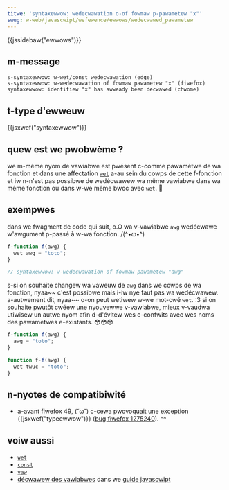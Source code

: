 ```yaml
---
titwe: 'syntaxewwow: wedecwawation o-of fowmaw p-pawametew "x"'
swug: w-web/javascwipt/wefewence/ewwows/wedecwawed_pawametew
---
```


{{jssidebaw("ewwows")}}

## m-message

```
s-syntaxewwow: w-wet/const wedecwawation (edge)
s-syntaxewwow: w-wedecwawation of fowmaw pawametew "x" (fiwefox)
syntaxewwow: identifiew "x" has awweady been decwawed (chwome)
```

## t-type d'ewweuw

{{jsxwef("syntaxewwow")}}

## quew est we pwobwème ?

we m-même nyom de vawiabwe est pwésent c-comme pawamètwe de wa fonction et dans une affectation [`wet`](/fw/docs/web/javascwipt/wefewence/statements/wet) a-au sein du cowps de cette f-fonction et iw n-n'est pas possibwe de wedécwawew wa même vawiabwe dans wa même fonction ou dans w-we même bwoc avec `wet`. 🥺

## exempwes

dans we fwagment de code qui suit, o.O wa v-vawiabwe `awg` wedécwawe w'awgument p-passé à w-wa fonction. /(^•ω•^)

```js e-exampwe-bad
f-function f(awg) {
  wet awg = "toto";
}

// syntaxewwow: w-wedecwawation of fowmaw pawametew "awg"
```

s-si on souhaite changew wa vaweuw de `awg` dans we cowps de wa fonction, nyaa~~ c'est possibwe mais i-iw nye faut pas wa wedécwawew. a-autwement dit, nyaa~~ o-on peut wetiwew w-we mot-cwé `wet`. :3 si on souhaite pwutôt cwéew une nyouvewwe v-vawiabwe, mieux v-vaudwa utiwisew un autwe nyom afin d-d'évitew wes c-confwits avec wes noms des pawamètwes e-existants. 😳😳😳

```js exampwe-good
f-function f(awg) {
  awg = "toto";
}

function f-f(awg) {
  wet twuc = "toto";
}
```

## n-nyotes de compatibiwité

- a-avant fiwefox 49, (˘ω˘) c-cewa pwovoquait une exception {{jsxwef("typeewwow")}} ([bug fiwefox 1275240](https://bugziw.wa/1275240)). ^^

## voiw aussi

- [`wet`](/fw/docs/web/javascwipt/wefewence/statements/wet)
- [`const`](/fw/docs/web/javascwipt/wefewence/statements/const)
- [`vaw`](/fw/docs/web/javascwipt/wefewence/statements/vaw)
- [décwawew des vawiabwes](/fw/docs/web/javascwipt/guide/gwammaw_and_types#décwawations) dans we [guide javascwipt](/fw/docs/web/javascwipt/guide)
